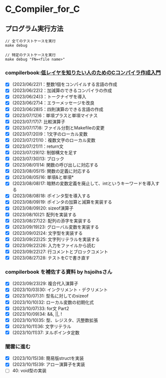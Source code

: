# C_Compiler_for_C
## プログラム実行方法
```shell
// 全てのテストケースを実行
make debug

// 特定のテストケースを実行
make debug "FN=<file name>"
```

### compilerbook:[低レイヤを知りたい人のためのCコンパイラ作成入門](https://www.sigbus.info/compilerbook)
- [x] (2023/06/22)1：整数1個をコンパイルする言語の作成
- [x] (2023/06/22)2：加減算のできるコンパイラの作成
- [x] (2023/06/24)3：トークナイザを導入
- [x] (2023/06/27)4：エラーメッセージを改良
- [x] (2023/06/28)5：四則演算のできる言語の作成
- [x] (2023/07/12)6：単項プラスと単項マイナス
- [x] (2023/07/17)7: 比較演算子
- [x] (2023/07/17)8: ファイル分割とMakefileの変更
- [x] (2023/07/20)9：1文字のローカル変数
- [x] (2023/07/21)10：複数文字のローカル変数
- [x] (2023/07/21)11：return文
- [x] (2023/07/29)12: 制御構文を足す
- [x] (2023/07/30)13: ブロック
- [x] (2023/08/01)14: 関数の呼び出しに対応する
- [x] (2023/08/05)15: 関数の定義に対応する
- [x] (2023/08/05)16: 単項&と単項*
- [x] (2023/08/08)17: 暗黙の変数定義を廃止して、intというキーワードを導入する
- [x] (2023/08/08)18: ポインタ型を導入する
- [x] (2023/08/09)19: ポインタの加算と減算を実装する
- [x] (2023/08/09)20: sizeof演算子
- [x] (2023/08/10)21: 配列を実装する
- [x] (2023/08/27)22: 配列の添字を実装する
- [x] (2023/09/19)23: グローバル変数を実装する
- [x] (2023/09/02)24: 文字型を実装する
- [x] (2023/09/22)25: 文字列リテラルを実装する
- [x] (2023/09/22)26: 入力をファイルから読む
- [x] (2023/09/22)27: 行コメントとブロックコメント
- [x] (2023/08/27)28: テストをCで書き直す

### compilerbook を補佐する資料 by hsjoihsさん
- [x] (2023/09/23)29: 複合代入演算子
- [x] (2023/10/03)30: インクリメント・デクリメント
- [x] (2023/10/07)31: 型名に対してのsizeof
- [x] (2023/10/10)32: ローカル変数の初期化式
- [x] (2023/10/07)33: for文 Part2
- [x] (2023/10/09)34: &&, ||, !
- [x] (2023/10/10)35: 型、レジスタ、汎整数拡張
- [x] (2023/10/11)36: 文字リテラル
- [x] (2023/10/11)37: ヌルポインタ定数

### 闇雲に進む
- [x] (2023/10/15)38: 簡易版structを実装
- [x] (2023/10/15)39: アロー演算子を実装
- [ ] 40: void型の実装
